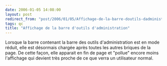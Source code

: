 ```yaml
---
date: 2006-01-05 14:08:00
layout: post
redirect_from: "post/2006/01/05/Affichage-de-la-barre-doutils-dadministration"
tags: qc
title: "Affichage de la barre d'outils d'administration"
---
```


Lorsque la barre contenant la barre des outils d'administration est en mode
réduit, elle est désormais chargée après toutes les autres briques de la page.
De cette façon, elle apparait en fin de page et "pollue" encore moins
l'affichage qui devient très proche de ce que verra un utilisateur normal.
